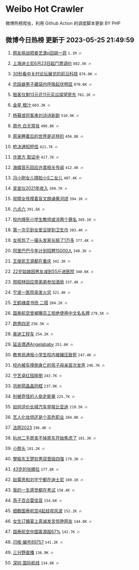 # Weibo Hot Crawler 



微博热榜爬虫，利用 Github Action 的调度脚本更新 BY PHP 


## 微博今日热榜 更新于 2023-05-25 21:49:59 
1. [网友挑战把娄艺潇p回胡一菲](https://s.weibo.com/weibo?q=%E7%BD%91%E5%8F%8B%E6%8C%91%E6%88%98%E6%8A%8A%E5%A8%84%E8%89%BA%E6%BD%87p%E5%9B%9E%E8%83%A1%E4%B8%80%E8%8F%B2&t=31&band_rank=1&Refer=top) `1.1M 🔥` 

1. [上海迪士尼6月23日起门票调价](https://s.weibo.com/weibo?q=%23%E4%B8%8A%E6%B5%B7%E8%BF%AA%E5%A3%AB%E5%B0%BC6%E6%9C%8823%E6%97%A5%E8%B5%B7%E9%97%A8%E7%A5%A8%E8%B0%83%E4%BB%B7%23&t=31&band_rank=2&Refer=top) `882.5K 🔥` 

1. [30秒看中关村论坛展览的前沿科技](https://s.weibo.com/weibo?q=%2330%E7%A7%92%E7%9C%8B%E4%B8%AD%E5%85%B3%E6%9D%91%E8%AE%BA%E5%9D%9B%E5%B1%95%E8%A7%88%E7%9A%84%E5%89%8D%E6%B2%BF%E7%A7%91%E6%8A%80%23&t=31&band_rank=3&Refer=top) `876.0K 🔥` 

1. [恋踩癖男子藏袋内呼吸起伏明显](https://s.weibo.com/weibo?q=%23%E6%81%8B%E8%B8%A9%E7%99%96%E7%94%B7%E5%AD%90%E8%97%8F%E8%A2%8B%E5%86%85%E5%91%BC%E5%90%B8%E8%B5%B7%E4%BC%8F%E6%98%8E%E6%98%BE%23&t=31&band_rank=4&Refer=top) `870.6K 🔥` 

1. [租客仅剩13元花11元买瓜探望房东](https://s.weibo.com/weibo?q=%23%E7%A7%9F%E5%AE%A2%E4%BB%85%E5%89%A913%E5%85%83%E8%8A%B111%E5%85%83%E4%B9%B0%E7%93%9C%E6%8E%A2%E6%9C%9B%E6%88%BF%E4%B8%9C%23&t=31&band_rank=5&Refer=top) `761.1K 🔥` 

1. [金星 橙汁](https://s.weibo.com/weibo?q=%E9%87%91%E6%98%9F%20%E6%A9%99%E6%B1%81&t=31&band_rank=6&Refer=top) `603.3K 🔥` 

1. [杨幂或将客串刘诗诗新剧](https://s.weibo.com/weibo?q=%23%E6%9D%A8%E5%B9%82%E6%88%96%E5%B0%86%E5%AE%A2%E4%B8%B2%E5%88%98%E8%AF%97%E8%AF%97%E6%96%B0%E5%89%A7%23&t=31&band_rank=7&Refer=top) `510.9K 🔥` 

1. [周也 白无常妆](https://s.weibo.com/weibo?q=%E5%91%A8%E4%B9%9F%20%E7%99%BD%E6%97%A0%E5%B8%B8%E5%A6%86&t=31&band_rank=8&Refer=top) `496.8K 🔥` 

1. [原来睡着后的世界是这样的](https://s.weibo.com/weibo?q=%23%E5%8E%9F%E6%9D%A5%E7%9D%A1%E7%9D%80%E5%90%8E%E7%9A%84%E4%B8%96%E7%95%8C%E6%98%AF%E8%BF%99%E6%A0%B7%E7%9A%84%23&t=31&band_rank=9&Refer=top) `456.8K 🔥` 

1. [枪决通知短信](https://s.weibo.com/weibo?q=%E6%9E%AA%E5%86%B3%E9%80%9A%E7%9F%A5%E7%9F%AD%E4%BF%A1&t=31&band_rank=10&Refer=top) `421.7K 🔥` 

1. [许嵩方 取证中](https://s.weibo.com/weibo?q=%E8%AE%B8%E5%B5%A9%E6%96%B9%20%E5%8F%96%E8%AF%81%E4%B8%AD&t=31&band_rank=11&Refer=top) `417.7K 🔥` 

1. [海蝶音乐回应许嵩相关传闻](https://s.weibo.com/weibo?q=%23%E6%B5%B7%E8%9D%B6%E9%9F%B3%E4%B9%90%E5%9B%9E%E5%BA%94%E8%AE%B8%E5%B5%A9%E7%9B%B8%E5%85%B3%E4%BC%A0%E9%97%BB%23&t=31&band_rank=12&Refer=top) `412.4K 🔥` 

1. [冯小刚女儿撞脸小S二女儿](https://s.weibo.com/weibo?q=%23%E5%86%AF%E5%B0%8F%E5%88%9A%E5%A5%B3%E5%84%BF%E6%92%9E%E8%84%B8%E5%B0%8FS%E4%BA%8C%E5%A5%B3%E5%84%BF%23&t=31&band_rank=13&Refer=top) `407.4K 🔥` 

1. [吴宣仪2021年收入](https://s.weibo.com/weibo?q=%23%E5%90%B4%E5%AE%A3%E4%BB%AA2021%E5%B9%B4%E6%94%B6%E5%85%A5%23&t=31&band_rank=14&Refer=top) `399.7K 🔥` 

1. [视障女孩摸着盲文朗诵黄河颂](https://s.weibo.com/weibo?q=%23%E8%A7%86%E9%9A%9C%E5%A5%B3%E5%AD%A9%E6%91%B8%E7%9D%80%E7%9B%B2%E6%96%87%E6%9C%97%E8%AF%B5%E9%BB%84%E6%B2%B3%E9%A2%82%23&t=31&band_rank=15&Refer=top) `394.1K 🔥` 

1. [六点六](https://s.weibo.com/weibo?q=%E5%85%AD%E7%82%B9%E5%85%AD&t=31&band_rank=16&Refer=top) `391.6K 🔥` 

1. [校内撞死小学生教师或涉两个罪名](https://s.weibo.com/weibo?q=%23%E6%A0%A1%E5%86%85%E6%92%9E%E6%AD%BB%E5%B0%8F%E5%AD%A6%E7%94%9F%E6%95%99%E5%B8%88%E6%88%96%E6%B6%89%E4%B8%A4%E4%B8%AA%E7%BD%AA%E5%90%8D%23&t=31&band_rank=17&Refer=top) `385.1K 🔥` 

1. [第一次见到女爱豆提到卫生巾](https://s.weibo.com/weibo?q=%23%E7%AC%AC%E4%B8%80%E6%AC%A1%E8%A7%81%E5%88%B0%E5%A5%B3%E7%88%B1%E8%B1%86%E6%8F%90%E5%88%B0%E5%8D%AB%E7%94%9F%E5%B7%BE%23&t=31&band_rank=18&Refer=top) `383.4K 🔥` 

1. [女孩剪了一撮头发家长赔了1万多](https://s.weibo.com/weibo?q=%23%E5%A5%B3%E5%AD%A9%E5%89%AA%E4%BA%86%E4%B8%80%E6%92%AE%E5%A4%B4%E5%8F%91%E5%AE%B6%E9%95%BF%E8%B5%94%E4%BA%861%E4%B8%87%E5%A4%9A%23&t=31&band_rank=19&Refer=top) `377.4K 🔥` 

1. [阿里巴巴今年计划招聘15000人](https://s.weibo.com/weibo?q=%23%E9%98%BF%E9%87%8C%E5%B7%B4%E5%B7%B4%E4%BB%8A%E5%B9%B4%E8%AE%A1%E5%88%92%E6%8B%9B%E8%81%9815000%E4%BA%BA%23&t=31&band_rank=20&Refer=top) `348.3K 🔥` 

1. [王俊凯王源都在重庆](https://s.weibo.com/weibo?q=%23%E7%8E%8B%E4%BF%8A%E5%87%AF%E7%8E%8B%E6%BA%90%E9%83%BD%E5%9C%A8%E9%87%8D%E5%BA%86%23&t=31&band_rank=21&Refer=top) `342.3K 🔥` 

1. [22岁姑娘因男友减到55斤进医院](https://s.weibo.com/weibo?q=%2322%E5%B2%81%E5%A7%91%E5%A8%98%E5%9B%A0%E7%94%B7%E5%8F%8B%E5%87%8F%E5%88%B055%E6%96%A4%E8%BF%9B%E5%8C%BB%E9%99%A2%23&t=31&band_rank=22&Refer=top) `340.6K 🔥` 

1. [邢昭林回应带弟弟参加酒局](https://s.weibo.com/weibo?q=%23%E9%82%A2%E6%98%AD%E6%9E%97%E5%9B%9E%E5%BA%94%E5%B8%A6%E5%BC%9F%E5%BC%9F%E5%8F%82%E5%8A%A0%E9%85%92%E5%B1%80%23&t=31&band_rank=23&Refer=top) `337.4K 🔥` 

1. [宁波一医院突发火灾](https://s.weibo.com/weibo?q=%23%E5%AE%81%E6%B3%A2%E4%B8%80%E5%8C%BB%E9%99%A2%E7%AA%81%E5%8F%91%E7%81%AB%E7%81%BE%23&t=31&band_rank=24&Refer=top) `321.4K 🔥` 

1. [王鹤棣虞书欣 二搭](https://s.weibo.com/weibo?q=%E7%8E%8B%E9%B9%A4%E6%A3%A3%E8%99%9E%E4%B9%A6%E6%AC%A3%20%E4%BA%8C%E6%90%AD&t=31&band_rank=25&Refer=top) `284.2K 🔥` 

1. [国泰航空曾被曝员工拒绝使用中文名名牌](https://s.weibo.com/weibo?q=%23%E5%9B%BD%E6%B3%B0%E8%88%AA%E7%A9%BA%E6%9B%BE%E8%A2%AB%E6%9B%9D%E5%91%98%E5%B7%A5%E6%8B%92%E7%BB%9D%E4%BD%BF%E7%94%A8%E4%B8%AD%E6%96%87%E5%90%8D%E5%90%8D%E7%89%8C%23&t=31&band_rank=26&Refer=top) `279.5K 🔥` 

1. [跑男四泥](https://s.weibo.com/weibo?q=%E8%B7%91%E7%94%B7%E5%9B%9B%E6%B3%A5&t=31&band_rank=27&Refer=top) `256.5K 🔥` 

1. [奥迪工程车](https://s.weibo.com/weibo?q=%23%E5%A5%A5%E8%BF%AA%E5%B7%A5%E7%A8%8B%E8%BD%A6%23&t=31&band_rank=28&Refer=top) `254.2K 🔥` 

1. [延吉偶遇Angelababy](https://s.weibo.com/weibo?q=%23%E5%BB%B6%E5%90%89%E5%81%B6%E9%81%87Angelababy%23&t=31&band_rank=29&Refer=top) `251.6K 🔥` 

1. [教育局通报小学生校内被碾压致死](https://s.weibo.com/weibo?q=%23%E6%95%99%E8%82%B2%E5%B1%80%E9%80%9A%E6%8A%A5%E5%B0%8F%E5%AD%A6%E7%94%9F%E6%A0%A1%E5%86%85%E8%A2%AB%E7%A2%BE%E5%8E%8B%E8%87%B4%E6%AD%BB%23&t=31&band_rank=30&Refer=top) `247.4K 🔥` 

1. [校内被车撞倒身亡的孩子母亲首次发声](https://s.weibo.com/weibo?q=%23%E6%A0%A1%E5%86%85%E8%A2%AB%E8%BD%A6%E6%92%9E%E5%80%92%E8%BA%AB%E4%BA%A1%E7%9A%84%E5%AD%A9%E5%AD%90%E6%AF%8D%E4%BA%B2%E9%A6%96%E6%AC%A1%E5%8F%91%E5%A3%B0%23&t=31&band_rank=31&Refer=top) `246.7K 🔥` 

1. [宁艺卓红毯摔倒](https://s.weibo.com/weibo?q=%23%E5%AE%81%E8%89%BA%E5%8D%93%E7%BA%A2%E6%AF%AF%E6%91%94%E5%80%92%23&t=31&band_rank=32&Refer=top) `243.7K 🔥` 

1. [巩俐郭晶晶同框](https://s.weibo.com/weibo?q=%E5%B7%A9%E4%BF%90%E9%83%AD%E6%99%B6%E6%99%B6%E5%90%8C%E6%A1%86&t=31&band_rank=33&Refer=top) `237.9K 🔥` 

1. [别被奇怪的人偷走能量](https://s.weibo.com/weibo?q=%E5%88%AB%E8%A2%AB%E5%A5%87%E6%80%AA%E7%9A%84%E4%BA%BA%E5%81%B7%E8%B5%B0%E8%83%BD%E9%87%8F&t=31&band_rank=34&Refer=top) `225.7K 🔥` 

1. [如何评价长城汽车举报比亚迪](https://s.weibo.com/weibo?q=%23%E5%A6%82%E4%BD%95%E8%AF%84%E4%BB%B7%E9%95%BF%E5%9F%8E%E6%B1%BD%E8%BD%A6%E4%B8%BE%E6%8A%A5%E6%AF%94%E4%BA%9A%E8%BF%AA%23&t=31&band_rank=35&Refer=top) `210.5K 🔥` 

1. [艺人化妆师还是个高危职业](https://s.weibo.com/weibo?q=%23%E8%89%BA%E4%BA%BA%E5%8C%96%E5%A6%86%E5%B8%88%E8%BF%98%E6%98%AF%E4%B8%AA%E9%AB%98%E5%8D%B1%E8%81%8C%E4%B8%9A%23&t=31&band_rank=36&Refer=top) `204.0K 🔥` 

1. [法网2023](https://s.weibo.com/weibo?q=%E6%B3%95%E7%BD%912023&t=31&band_rank=37&Refer=top) `196.4K 🔥` 

1. [杭州二手房卖不掉房东开始焦虑了](https://s.weibo.com/weibo?q=%23%E6%9D%AD%E5%B7%9E%E4%BA%8C%E6%89%8B%E6%88%BF%E5%8D%96%E4%B8%8D%E6%8E%89%E6%88%BF%E4%B8%9C%E5%BC%80%E5%A7%8B%E7%84%A6%E8%99%91%E4%BA%86%23&t=31&band_rank=38&Refer=top) `181.3K 🔥` 

1. [小胖头](https://s.weibo.com/weibo?q=%E5%B0%8F%E8%83%96%E5%A4%B4&t=31&band_rank=39&Refer=top) `181.2K 🔥` 

1. [樊振东王楚钦男双晋级四强](https://s.weibo.com/weibo?q=%23%E6%A8%8A%E6%8C%AF%E4%B8%9C%E7%8E%8B%E6%A5%9A%E9%92%A6%E7%94%B7%E5%8F%8C%E6%99%8B%E7%BA%A7%E5%9B%9B%E5%BC%BA%23&t=31&band_rank=40&Refer=top) `179.3K 🔥` 

1. [43岁的张娜拉](https://s.weibo.com/weibo?q=%2343%E5%B2%81%E7%9A%84%E5%BC%A0%E5%A8%9C%E6%8B%89%23&t=31&band_rank=41&Refer=top) `177.8K 🔥` 

1. [赵露思和刘宇宁都在迪士尼](https://s.weibo.com/weibo?q=%23%E8%B5%B5%E9%9C%B2%E6%80%9D%E5%92%8C%E5%88%98%E5%AE%87%E5%AE%81%E9%83%BD%E5%9C%A8%E8%BF%AA%E5%A3%AB%E5%B0%BC%23&t=31&band_rank=42&Refer=top) `169.1K 🔥` 

1. [我的一生感觉都在考试](https://s.weibo.com/weibo?q=%E6%88%91%E7%9A%84%E4%B8%80%E7%94%9F%E6%84%9F%E8%A7%89%E9%83%BD%E5%9C%A8%E8%80%83%E8%AF%95&t=31&band_rank=43&Refer=top) `158.4K 🔥` 

1. [燕子百合雷佳音](https://s.weibo.com/weibo?q=%E7%87%95%E5%AD%90%E7%99%BE%E5%90%88%E9%9B%B7%E4%BD%B3%E9%9F%B3&t=31&band_rank=44&Refer=top) `154.6K 🔥` 

1. [细数国泰航空4起歧视风波](https://s.weibo.com/weibo?q=%23%E7%BB%86%E6%95%B0%E5%9B%BD%E6%B3%B0%E8%88%AA%E7%A9%BA4%E8%B5%B7%E6%AD%A7%E8%A7%86%E9%A3%8E%E6%B3%A2%23&t=31&band_rank=45&Refer=top) `152.2K 🔥` 

1. [女生订婚宴上真诚发言惊艳网友](https://s.weibo.com/weibo?q=%23%E5%A5%B3%E7%94%9F%E8%AE%A2%E5%A9%9A%E5%AE%B4%E4%B8%8A%E7%9C%9F%E8%AF%9A%E5%8F%91%E8%A8%80%E6%83%8A%E8%89%B3%E7%BD%91%E5%8F%8B%23&t=31&band_rank=46&Refer=top) `144.8K 🔥` 

1. [国泰航空中国客源超67%](https://s.weibo.com/weibo?q=%23%E5%9B%BD%E6%B3%B0%E8%88%AA%E7%A9%BA%E4%B8%AD%E5%9B%BD%E5%AE%A2%E6%BA%90%E8%B6%8567%25%23&t=31&band_rank=47&Refer=top) `142.7K 🔥` 

1. [闫桉 编号89757](https://s.weibo.com/weibo?q=%E9%97%AB%E6%A1%89%20%E7%BC%96%E5%8F%B789757&t=31&band_rank=48&Refer=top) `141.2K 🔥` 

1. [三分野直播](https://s.weibo.com/weibo?q=%23%E4%B8%89%E5%88%86%E9%87%8E%E7%9B%B4%E6%92%AD%23&t=31&band_rank=49&Refer=top) `136.9K 🔥` 

1. [深圳 国际航线](https://s.weibo.com/weibo?q=%E6%B7%B1%E5%9C%B3%20%E5%9B%BD%E9%99%85%E8%88%AA%E7%BA%BF&t=31&band_rank=50&Refer=top) `134.8K 🔥` 

